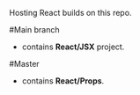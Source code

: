 Hosting React builds on this repo. 


#Main branch 
 - contains **React/JSX** project.

#Master
 - contains **React/Props**. 
